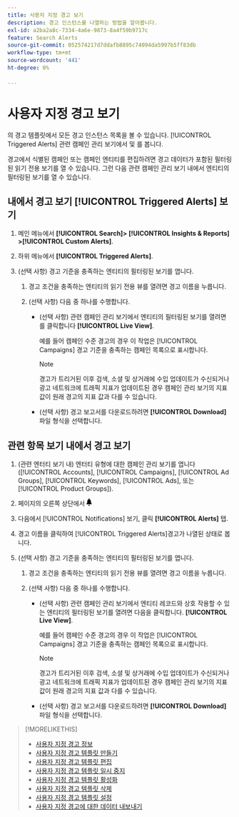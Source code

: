 ```yaml
---
title: 사용자 지정 경고 보기
description: 경고 인스턴스를 나열하는 방법을 알아봅니다.
exl-id: a2ba2a8c-7334-4a6e-9873-8a4f59b9717c
feature: Search Alerts
source-git-commit: 052574217d7ddafb8895c74094da5997b5ff83db
workflow-type: tm+mt
source-wordcount: '441'
ht-degree: 0%

---
```


# 사용자 지정 경고 보기

의 경고 템플릿에서 모든 경고 인스턴스 목록을 볼 수 있습니다. [!UICONTROL Triggered Alerts] 관련 캠페인 관리 보기에서 및 를 봅니다.

경고에서 식별된 캠페인 또는 캠페인 엔티티를 편집하려면 경고 데이터가 포함된 필터링된 읽기 전용 보기를 열 수 있습니다. 그런 다음 관련 캠페인 관리 보기 내에서 엔티티의 필터링된 보기를 열 수 있습니다.

## 내에서 경고 보기 [!UICONTROL Triggered Alerts] 보기

1. 메인 메뉴에서 **[!UICONTROL Search]> [!UICONTROL Insights & Reports] >[!UICONTROL Custom Alerts]**.

1. 하위 메뉴에서 **[!UICONTROL Triggered Alerts]**.

1. (선택 사항) 경고 기준을 충족하는 엔티티의 필터링된 보기를 엽니다.

   1. 경고 조건을 충족하는 엔티티의 읽기 전용 뷰를 열려면 경고 이름을 누릅니다.

   1. (선택 사항) 다음 중 하나를 수행합니다.

      * (선택 사항) 관련 캠페인 관리 보기에서 엔티티의 필터링된 보기를 열려면 를 클릭합니다 **[!UICONTROL Live View]**.

        예를 들어 캠페인 수준 경고의 경우 이 작업은 [!UICONTROL Campaigns] 경고 기준을 충족하는 캠페인 목록으로 표시합니다.

        >[!NOTE]
        >
        >경고가 트리거된 이후 검색, 소셜 및 상거래에 수입 업데이트가 수신되거나 광고 네트워크에 트래픽 지표가 업데이트된 경우 캠페인 관리 보기의 지표 값이 원래 경고의 지표 값과 다를 수 있습니다.

      * (선택 사항) 경고 보고서를 다운로드하려면 **[!UICONTROL Download]** 파일 형식을 선택합니다.

## 관련 항목 보기 내에서 경고 보기

1. (관련 엔터티 보기 내) 엔터티 유형에 대한 캠페인 관리 보기를 엽니다([!UICONTROL Accounts], [!UICONTROL Campaigns], [!UICONTROL Ad Groups], [!UICONTROL Keywords], [!UICONTROL Ads], 또는 [!UICONTROL Product Groups]).

1. 페이지의 오른쪽 상단에서 ![알림](/help/search-social-commerce/assets/notifications-panel.png "알림")

1. 다음에서 [!UICONTROL Notifications] 보기, 클릭 **[!UICONTROL Alerts]** 탭.

1. 경고 이름을 클릭하여 [!UICONTROL Triggered Alerts]경고가 나열된 상태로 봅니다.

1. (선택 사항) 경고 기준을 충족하는 엔티티의 필터링된 보기를 엽니다.

   1. 경고 조건을 충족하는 엔티티의 읽기 전용 뷰를 열려면 경고 이름을 누릅니다.

   1. (선택 사항) 다음 중 하나를 수행합니다.

      * (선택 사항) 관련 캠페인 관리 보기에서 엔티티 레코드와 상호 작용할 수 있는 엔티티의 필터링된 보기를 열려면 다음을 클릭합니다. **[!UICONTROL Live View]**.

        예를 들어 캠페인 수준 경고의 경우 이 작업은 [!UICONTROL Campaigns] 경고 기준을 충족하는 캠페인 목록으로 표시합니다.

        >[!NOTE]
        >
        >경고가 트리거된 이후 검색, 소셜 및 상거래에 수입 업데이트가 수신되거나 광고 네트워크에 트래픽 지표가 업데이트된 경우 캠페인 관리 보기의 지표 값이 원래 경고의 지표 값과 다를 수 있습니다.

      * (선택 사항) 경고 보고서를 다운로드하려면 **[!UICONTROL Download]** 파일 형식을 선택합니다.


>[!MORELIKETHIS]
>
>* [사용자 지정 경고 정보](alert-about.md)
>* [사용자 지정 경고 템플릿 만들기](alert-template-create.md)
>* [사용자 지정 경고 템플릿 편집](alert-template-edit.md)
>* [사용자 지정 경고 템플릿 일시 중지](alert-template-pause.md)
>* [사용자 지정 경고 템플릿 활성화](alert-template-activate.md)
>* [사용자 지정 경고 템플릿 삭제](alert-template-delete.md)
>* [사용자 지정 경고 템플릿 설정](alert-template-settings.md)
>* [사용자 지정 경고에 대한 데이터 내보내기](alert-export-data.md)
